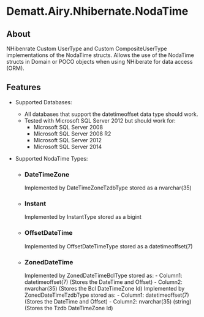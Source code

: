 # Dematt.Airy.Nhibernate.NodaTime #

## About ##
NHibenrate Custom UserType and Custom CompositeUserType implementations of the NodaTime structs.
Allows the use of the NodaTime structs in Domain or POCO objects when using NHiberate for data access (ORM).

## Features ##
* Supported Databases:
  * All databases that support the datetimeoffset data type should work.
  * Tested with Microsoft SQL Server 2012 but should work for:
    * Microsoft SQL Server 2008
    * Microsoft SQL Server 2008 R2
    * Microsoft SQL Server 2012
    * Microsoft SQL Server 2014

* Supported NodaTime Types:
    * ### DateTimeZone ###
       Implemented by DateTimeZoneTzdbType stored as a nvarchar(35)
    * ### Instant ###
        Implemented by InstantType stored as a bigint
    
    * ### OffsetDateTime ###
        Implemented by OffsetDateTimeType stored as a datetimeoffset(7)
    
    * ### ZonedDateTime ###
        Implemented by ZonedDateTimeBclType stored as:
            - Column1: datetimeoffset(7) (Stores the DateTime and Offset)
            - Column2: nvarchar(35) (Stores the Bcl DateTimeZone Id)
        Implemented by ZonedDateTimeTzdbType stored as:
            - Column1: datetimeoffset(7) (Stores the DateTime and Offset)
            - Column2: nvarchar(35) (string) (Stores the Tzdb DateTimeZone Id)